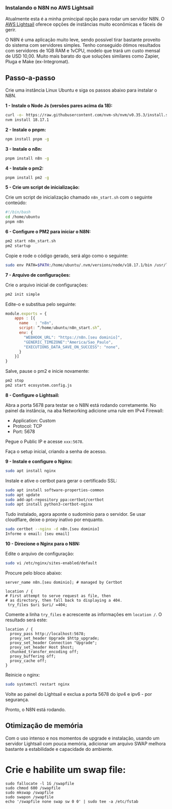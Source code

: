 ### Instalando o N8N no AWS Lightsail

Atualmente esta é a minha prnincipal opção para rodar um servidor N8N. O [AWS Lightsail](https://aws.amazon.com/pt/lightsail/pricing/) oferece opções de instâncias muito econômicas e fáceis de gerir.

O N8N é uma aplicação muito leve, sendo possível tirar bastante proveito do sistema com servidores simples. Tenho conseguido ótimos resultados com servidores de 1GB RAM e 1vCPU, modelo que trará um custo mensal de USD 10,00. Muito mais barato do que soluções similares como Zapier, Pluga e Make (ex-Integromat).

## Passo-a-passo

Crie uma instância Linux Ubuntu e siga os passos abaixo para instalar o N8N.

**1 - Instale o Node Js (versões pares acima da 18):**
```bash
curl -o- https://raw.githubusercontent.com/nvm-sh/nvm/v0.35.3/install.sh | bash
nvm install 18.17.1
```

**2 - Instale o pnpm:**
```bash
npm install pnpm -g
```

**3 - Instale o n8n:**
```bash
pnpm install n8n -g
```

**4 - Instale o pm2:**
```bash
pnpm install pm2 -g
```

**5 - Crie um script de inicialização:**

Crie um script de inicialização chamado `n8n_start.sh` com o seguinte conteúdo:
```bash
#!/bin/bash
cd /home/ubuntu
pnpm n8n
```

**6 - Configure o PM2 para iniciar o N8N:**
```bash
pm2 start n8n_start.sh
pm2 startup
```
Copie e rode o código gerado, será algo como o seguinte:
```bash
sudo env PATH=$PATH:/home/ubuntu/.nvm/versions/node/v18.17.1/bin /usr/lib/node_modules/pm2/bin/pm2 startup systemd -u ubuntu --hp /home/ubuntu
```

**7 - Arquivo de configurações:**

Crie o arquivo inicial de configurações:
```bash
pm2 init simple
```

Edite-o e substitua pelo seguinte:
```javascript
module.exports = {
    apps : [{
      name   : "n8n",
      script: “/home/ubuntu/n8n_start.sh”,
      env: {
        "WEBHOOK_URL": "https://n8n.[seu dominio]",
        "GENERIC_TIMEZONE":"America/Sao_Paulo",
        "EXECUTIONS_DATA_SAVE_ON_SUCCESS": "none",
      } 
    }]
}
```
Salve, pause o pm2 e inicie novamente:
```bash
pm2 stop
pm2 start ecosystem.config.js
```

**8 - Configure o Lightsail:**

Abra a porta 5678 para testar se o N8N está rodando corretamente.
No painel da instância, na aba Networking adicione uma rule em IPv4 Firewall:

- Application: Custom
- Protocol: TCP
- Port: 5678

Pegue o Public IP e acesse `xxx:5678`.

Faça o setup inicial, criando a senha de acesso.

**9 - Instale e configure o Nginx:**
```bash
sudo apt install nginx
```

Instale e ative o certbot para gerar o certificado SSL:
```bash
sudo apt install software-properties-common
sudo apt update
sudo add-apt-repository ppa:certbot/certbot
sudo apt install python3-certbot-nginx
```

Tudo instalado, agora aponte o sudominio para o servidor. Se usar cloudflare, deixe o proxy inativo por enquanto.
```bash
sudo certbot --nginx -d n8n.[seu dominio]
Informe o email: [seu email]
```

**10 - Direcione o Nginx para o N8N:**

Edite o arquivo de configuração:
```bash
sudo vi /etc/nginx/sites-enabled/default
```

Procure pelo bloco abaixo:
```
server_name n8n.[seu dominio]; # managed by Certbot

location / {
# First attempt to serve request as file, then
# as directory, then fall back to displaying a 404.
 try_files $uri $uri/ =404;
```

Comente a linha `try_files` e acrescente as informações em `location /`. O resultado será este:
```
location / {
  proxy_pass http://localhost:5678;
  proxy_set_header Upgrade $http_upgrade;
  proxy_set_header Connection "Upgrade";
  proxy_set_header Host $host;
  chunked_transfer_encoding off;
  proxy_buffering off;
  proxy_cache off;
}
```

Reinicie o nginx:
```bash
sudo systemctl restart nginx
```

Volte ao painel do Lightsail e exclua a porta 5678 do ipv4 e ipv6 - por segurança.

Pronto, o N8N está rodando.

## Otimização de memória

Com o uso intenso e nos momentos de upgrade e instalação, usando um servidor Lightsail com pouca memória, adicionar um arquivo SWAP melhora bastante a estabilidade e capacidade do ambiente.

# Crie e habilite um swap file:

```
sudo fallocate -l 1G /swapfile
sudo chmod 600 /swapfile
sudo mkswap /swapfile
sudo swapon /swapfile
echo '/swapfile none swap sw 0 0' | sudo tee -a /etc/fstab
```
